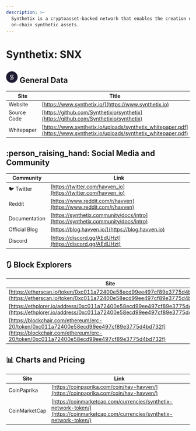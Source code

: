 ```yaml
---
description: >-
  Synthetix is a cryptoasset-backed network that enables the creation of
  on-chain synthetic assets.
---
```


# Synthetix: SNX

## ![](../../.gitbook/assets/snx.png) General Data

| Site        | Title                                                                                                                  |
| ----------- | ---------------------------------------------------------------------------------------------------------------------- |
| Website     | [https://www.synthetix.io/](https://www.synthetix.io)                                                                  |
| Source Code | [https://github.com/Synthetixio/synthetix](https://github.com/Synthetixio/synthetix)                                   |
| Whitepaper  | [https://www.synthetix.io/uploads/synthetix_whitepaper.pdf](https://www.synthetix.io/uploads/synthetix_whitepaper.pdf) |

## :person_raising_hand: Social Media and Community

| Community      | Link                                                                             |
| -------------- | -------------------------------------------------------------------------------- |
| :bird: Twitter | [https://twitter.com/havven_io](https://twitter.com/havven_io)                   |
| Reddit         | [https://www.reddit.com/r/havven](https://www.reddit.com/r/havven)               |
| Documentation  | [https://synthetix.community/docs/intro](https://synthetix.community/docs/intro) |
| Official Blog  | [https://blog.havven.io/](https://blog.havven.io)                                |
| Discord        | [https://discord.gg/AEdUHzt](https://discord.gg/AEdUHzt)                         |

## :arrows_clockwise: Block Explorers

| Site                                                                                                                                                                               |
| ---------------------------------------------------------------------------------------------------------------------------------------------------------------------------------- |
| [https://etherscan.io/token/0xc011a72400e58ecd99ee497cf89e3775d4bd732f](https://etherscan.io/token/0xc011a72400e58ecd99ee497cf89e3775d4bd732f)                                     |
| [https://ethplorer.io/address/0xc011a72400e58ecd99ee497cf89e3775d4bd732f](https://ethplorer.io/address/0xc011a72400e58ecd99ee497cf89e3775d4bd732f)                                 |
| [https://blockchair.com/ethereum/erc-20/token/0xc011a72400e58ecd99ee497cf89e3775d4bd732f](https://blockchair.com/ethereum/erc-20/token/0xc011a72400e58ecd99ee497cf89e3775d4bd732f) |

## :bar_chart: Charts and Pricing

| Site          | Link                                                                                                                           |
| ------------- | ------------------------------------------------------------------------------------------------------------------------------ |
| CoinPaprika   | [https://coinpaprika.com/coin/hav-havven/](https://coinpaprika.com/coin/hav-havven/)                                           |
| CoinMarketCap | [https://coinmarketcap.com/currencies/synthetix-network-token/](https://coinmarketcap.com/currencies/synthetix-network-token/) |
